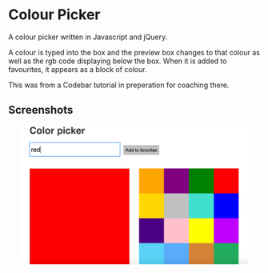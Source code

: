 # Colour Picker
A colour picker written in Javascript and jQuery.

A colour is typed into the box and the preview box changes to that colour as well as the rgb code displaying below the box. When it is added to favourites, it appears as a block of colour.

This was from a Codebar tutorial in preperation for coaching there.

## Screenshots
<div align="center">
  <img width="90%" src="colour-picker.png">
</div>
